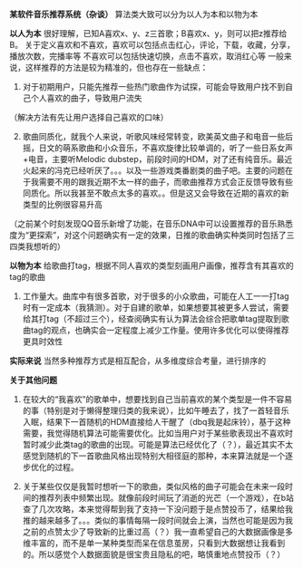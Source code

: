 **某软件音乐推荐系统（杂谈）**
算法类大致可以分为以人为本和以物为本

**以人为本**
很好理解，已知A喜欢x、y、z三首歌；B喜欢x、y，则可以把z推荐给B。
关于定义喜欢和不喜欢，喜欢可以包括点击红心，评论，下载，收藏，分享，播放次数，完播率等
不喜欢可以包括快速切换，点击不喜欢，取消红心等
一般来说，这样推荐的方法是较为精准的，但也存在一些缺点：

1. 对于初期用户，只能先推荐一些热门歌曲作为试探，可能会导致用户找不到自己个人喜欢的曲子，导致用户流失

（解决方法有先让用户选择自己喜欢的口味）

2. 歌曲同质化，就我个人来说，听歌风味经常转变，欧美英文曲子和电音一些后摇，日文的萌系歌曲和小众音乐，不喜欢旋律比较单调的，听了一些日系女声+电音，主要听Melodic dubstep，前段时间的HDM，对了还有纯音乐。最近火起来的冯克已经听厌了。。。以及一些游戏类番剧类的曲子吧。主要的问题在于我需要不用的跟我近期不太一样的曲子，而歌曲推荐方式会正反馈导致有些同质化。所以我甚至不敢点太多的喜欢。。但是这又会导致在近期的喜欢的新类型的比例很容易升高

（之前某个时刻发现QQ音乐新增了功能，在音乐DNA中可以设置推荐的音乐熟悉度为“更探索”，对这个问题确实有一定的效果，日推的歌曲确实种类同时包括了三四类我想听的）

**以物为本**
给歌曲打tag，根据不同人喜欢的类型刻画用户画像，推荐含有其喜欢的tag的歌曲

1. 工作量大。曲库中有很多首歌，对于很多的小众歌曲，可能在人工一一打tag时有一定成本（我猜测）。对于自建的歌单，如果想要其被更多人尝试，需要给其打tag（不超过三个），经查阅确实有认为算法会综合把歌单tag提取到歌曲tag的观点，也确实会一定程度上减少工作量。使用许多优化可以使得推荐更具时效性

**实际来说**
当然多种推荐方式是相互配合，从多维度综合考量，进行排序的

**关于其他问题**
1. 在较大的“我喜欢”的歌单中，想要找到自己当前喜欢的某个类型是一件不容易的事（特别是对于懒得整理归类的我来说），比如午睡去了，找了一首轻音乐入眠，结果下一首随机的HDM直接给人干醒了（dbq我是起床铃），基于这种需要，我觉得随机算法可能需要优化。比如当用户对于某些歌表现出不喜欢时暂时减少此类tag的歌曲的出现。可能是算法已经优化了（？），最近其实不太感觉到随机的下一首歌曲风格出现特别大相径庭的那种，本来算法就是一个逐步优化的过程。

2. 关于某些仅仅是我暂时想听一下的歌曲，类似风格的曲子可能会在未来一段时间的推荐列表中频繁出现。就像前段时间玩了消逝的光芒（一个游戏），在b站查了几次攻略，本来觉得帮到我了支持一下没问题于是点赞投币了，结果给我推的越来越多了。。。类似的事情每隔一段时间就会上演，当然也可能是因为我之前的点赞太少了导致新的比重过高（？）我一直希望自己的大数据画像是多维丰富的，而不是单一某种类型而呆在信息茧房，只看到大数据想让我看到的。所以感觉个人数据面貌是很宝贵且隐私的吧，略慎重地点赞投币（？）

